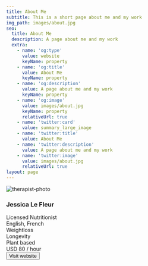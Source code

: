 ```yaml
---
title: About Me
subtitle: This is a short page about me and my work
img_path: images/about.jpg
seo:
  title: About Me
  description: A page about me and my work
  extra:
    - name: 'og:type'
      value: website
      keyName: property
    - name: 'og:title'
      value: About Me
      keyName: property
    - name: 'og:description'
      value: A page about me and my work
      keyName: property
    - name: 'og:image'
      value: images/about.jpg
      keyName: property
      relativeUrl: true
    - name: 'twitter:card'
      value: summary_large_image
    - name: 'twitter:title'
      value: About Me
    - name: 'twitter:description'
      value: A page about me and my work
    - name: 'twitter:image'
      value: images/about.jpg
      relativeUrl: true
layout: page
---
```


<div class="card-box">
<img src="https://i.ibb.co/ZKWrYbr/therapist-photo.png" alt="therapist-photo" class="photo">
  <div class="info">
  <h3 class="therapist-name">Jessica Le Fleur</h3>
  <div class="title">Licensed Nutritionist</div>
  <div class="languages">English, French</div>
     <div class="divider"></div>
  </div>
 
  <div class="expertise">
    <div class="expertise-area">Weightloss</div>
    <div class="expertise-area">Longevity</div>
    <div class="expertise-area">Plant based</div>
  </div>
  
  <div class="price-contact-wrapper">
    <div class="price">USD 80 / hour</div>
    <button class="cta">Visit website</button>
  </div>

